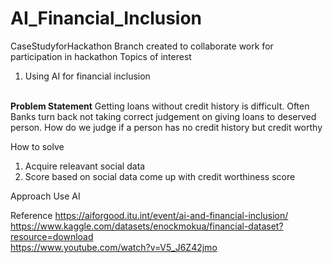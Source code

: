 # AI_Financial_Inclusion
CaseStudyforHackathon
Branch created to collaborate work for participation in hackathon
Topics of interest
1. Using AI for financial inclusion
<br>
<b>Problem Statement</b>
 Getting loans without credit history is difficult. Often Banks turn back not taking correct judgement on giving
 loans to deserved person. How do we judge if a person has no credit history but credit worthy
 
 How to solve
 1. Acquire releavant social data 
 2. Score based on social data come up with credit worthiness score

Approach
Use AI

Reference 
https://aiforgood.itu.int/event/ai-and-financial-inclusion/
<br>
https://www.kaggle.com/datasets/enockmokua/financial-dataset?resource=download
<br>
https://www.youtube.com/watch?v=V5_J6Z42jmo
